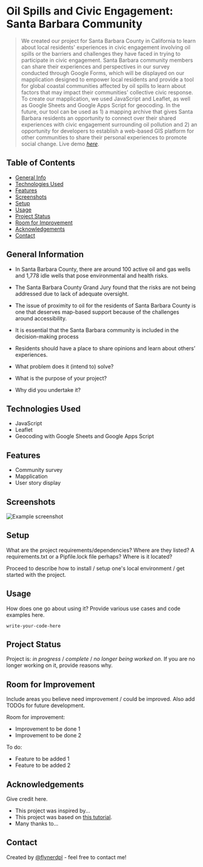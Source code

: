 # Oil Spills and Civic Engagement: Santa Barbara Community
> We created our project for Santa Barbara County in California to learn about local residents' experiences in civic engagement involving oil spills or the barriers and challenges they have faced in trying to participate in civic engagement. Santa Barbara community members can share their experiences and perspectives in our survey conducted through Google Forms, which will be displayed on our mapplication designed to empower local residents and provide a tool for global coastal communities affected by oil spills to learn about factors that may impact their communities' collective civic response. To create our mapplication, we used JavaScript and Leaflet, as well as Google Sheets and Google Apps Script for geocoding. In the future, our tool can be used as 1) a mapping archive that gives Santa Barbara residents an opportunity to connect over their shared experiences with civic engagement surrounding oil pollution and 2) an opportunity for developers to establish a web-based GIS platform for other communities to share their personal experiences to promote social change.
> Live demo [_here_](https://www.example.com). <!-- If you have the project hosted somewhere, include the link here. -->

## Table of Contents
* [General Info](#general-information)
* [Technologies Used](#technologies-used)
* [Features](#features)
* [Screenshots](#screenshots)
* [Setup](#setup)
* [Usage](#usage)
* [Project Status](#project-status)
* [Room for Improvement](#room-for-improvement)
* [Acknowledgements](#acknowledgements)
* [Contact](#contact)
<!-- * [License](#license) -->


## General Information
- In Santa Barbara County, there are around 100 active oil and gas wells and 1,778 idle wells that pose environmental and health risks.
- The Santa Barbara County Grand Jury found that the risks are not being addressed due to lack of adequate oversight.
- The issue of proximity to oil for the residents of Santa Barbara County is one that deserves map-based support because of the challenges around accessibility.
- It is essential that the Santa Barbara community is included in the decision-making process
- Residents should have a place to share opinions and learn about others’ experiences. 

- What problem does it (intend to) solve?
- What is the purpose of your project?
- Why did you undertake it?
<!-- You don't have to answer all the questions - just the ones relevant to your project. -->


## Technologies Used
- JavaScript
- Leaflet
- Geocoding with Google Sheets and Google Apps Script 


## Features
- Community survey
- Mapplication
- User story display


## Screenshots
![Example screenshot](./img/screenshot.png)
<!-- If you have screenshots you'd like to share, include them here. -->


## Setup
What are the project requirements/dependencies? Where are they listed? A requirements.txt or a Pipfile.lock file perhaps? Where is it located?

Proceed to describe how to install / setup one's local environment / get started with the project.


## Usage
How does one go about using it?
Provide various use cases and code examples here.

`write-your-code-here`


## Project Status
Project is: _in progress_ / _complete_ / _no longer being worked on_. If you are no longer working on it, provide reasons why.


## Room for Improvement
Include areas you believe need improvement / could be improved. Also add TODOs for future development.

Room for improvement:
- Improvement to be done 1
- Improvement to be done 2

To do:
- Feature to be added 1
- Feature to be added 2


## Acknowledgements
Give credit here.
- This project was inspired by...
- This project was based on [this tutorial](https://www.example.com).
- Many thanks to...


## Contact
Created by [@flynerdpl](https://www.flynerd.pl/) - feel free to contact me!
